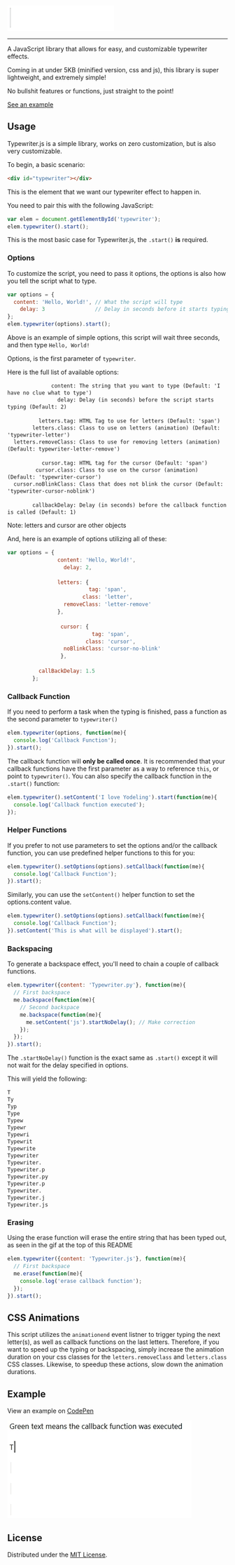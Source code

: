 ![Typewriter.js](https://raw.githubusercontent.com/mwrouse/typewriter.js/master/images/typewriterjs.gif)
<hr/>
A JavaScript library that allows for easy, and customizable typewriter effects.

Coming in at under 5KB (minified version, css and js), this library is super lightweight, and extremely simple! 

No bullshit features or functions, just straight to the point! 

[See an example](https://github.com/mwrouse/typewriter.js#example)

## Usage
Typewriter.js is a simple library, works on zero customization, but is also very customizable.

To begin, a basic scenario:
```html
<div id="typewriter"></div>
```
This is the element that we want our typewriter effect to happen in.


You need to pair this with the following JavaScript:
```javascript
var elem = document.getElementById('typewriter');
elem.typewriter().start();
```
This is the most basic case for Typewriter.js, the ```.start()``` **is** required.


### Options
To customize the script, you need to pass it options, the options is also how you tell the script what to type.
```javascript
var options = {
  content: 'Hello, World!', // What the script will type
    delay: 3                // Delay in seconds before it starts typing
};
elem.typewriter(options).start();
```
Above is an example of simple options, this script will wait three seconds, and then type ```Hello, World!```

Options, is the first parameter of ```typewriter```.

Here is the full list of available options:
```
              content: The string that you want to type (Default: 'I have no clue what to type')
                delay: Delay (in seconds) before the script starts typing (Default: 2)

          letters.tag: HTML Tag to use for letters (Default: 'span')
        letters.class: Class to use on letters (animation) (Default: 'typewriter-letter')
  letters.removeClass: Class to use for removing letters (animation) (Default: typewriter-letter-remove')

           cursor.tag: HTML tag for the cursor (Default: 'span')
         cursor.class: Class to use on the cursor (animation) (Default: 'typewriter-cursor')
  cursor.noBlinkClass: Class that does not blink the cursor (Default: 'typewriter-cursor-noblink')

        callbackDelay: Delay (in seconds) before the callback function is called (Default: 1)
```
Note: letters and cursor are other objects

And, here is an example of options utilizing all of these:
```javascript
var options = {
                content: 'Hello, World!',
                  delay: 2,

                letters: {
                          tag: 'span',
                        class: 'letter',
                  removeClass: 'letter-remove'
                },

                 cursor: {
                           tag: 'span',
                         class: 'cursor',
                  noBlinkClass: 'cursor-no-blink'
                 },

          callBackDelay: 1.5
        };
```

### Callback Function
If you need to perform a task when the typing is finished, pass a function as the second parameter to ```typewriter()```
```javascript
elem.typewriter(options, function(me){
  console.log('Callback Function');
}).start();
```
The callback function will **only be called once**.
It is recommended that your callback functions have the first parameter as a way to reference ```this```, or point to ```typewriter()```.
You can also specify the callback function in the ```.start()``` function:
```javascript
elem.typewriter().setContent('I love Yodeling').start(function(me){
  console.log('Callback function executed');
});
```

### Helper Functions
If you prefer to not use parameters to set the options and/or the callback function, you can use predefined helper functions to this for you:
```javascript
elem.typewriter().setOptions(options).setCallback(function(me){
  console.log('Callback Function');
}).start();
```
Similarly, you can use the ```setContent()``` helper function to set the options.content value.
```javascript
elem.typewriter().setOptions(options).setCallback(function(me){
  console.log('Callback Function');
}).setContent('This is what will be displayed').start();
```



### Backspacing
To generate a backspace effect, you'll need to chain a couple of callback functions.
```javascript
elem.typewriter({content: 'Typewriter.py'}, function(me){
  // First backspace
  me.backspace(function(me){
    // Second backspace
    me.backspace(function(me){
      me.setContent('js').startNoDelay(); // Make correction
    });
  });
}).start();
```
The ```.startNoDelay()``` function is the exact same as ```.start()``` except it will not wait for the delay specified in options.

This will yield the following:
```
T
Ty
Typ
Type
Typew
Typewr
Typewri
Typewrit
Typewrite
Typewriter
Typewriter.
Typewriter.p
Typewriter.py
Typewriter.p
Typewriter.
Typewriter.j
Typewriter.js
```

### Erasing
Using the erase function will erase the entire string that has been typed out, as seen in the gif at the top of this README
```javascript
elem.typewriter({content: 'Typewriter.js'}, function(me){
  // First backspace
  me.erase(function(me){
    console.log('erase callback function');
  });
}).start();
```

## CSS Animations
This script utilizes the ```animationend``` event listner to trigger typing the next letter(s), as well as callback functions on the last letters. Therefore, if you want to speed up the typing or backspacing, simply increase the animation duration on your css classes for the ```letters.removeClass``` and ```letters.class``` CSS classes.
Likewise, to speedup these actions, slow down the animation durations.



## Example
View an example on [CodePen](http://codepen.io/mwrouse/full/PNpmbd)

![Typewriter.js Demo](https://raw.githubusercontent.com/mwrouse/typewriter.js/master/images/demo.gif)

## License
Distributed under the [MIT License](https://raw.githubusercontent.com/mwrouse/typewriter.js/master/LICENSE).
